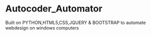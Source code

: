 # Autocoder_Automator
Built on PYTHON,HTML5,CSS,JQUERY &amp; BOOTSTRAP to automate webdesign on windows computers
